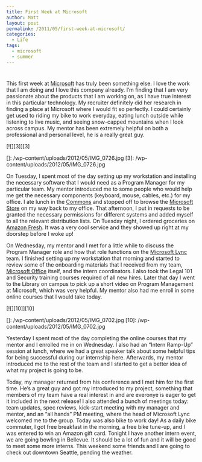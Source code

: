 ```yaml
---
title: First Week at Microsoft
author: Matt
layout: post
permalink: /2011/05/first-week-at-microsoft/
categories:
  - Life
tags:
  - microsoft
  - summer
---
```

# 

This first week at [Microsoft][1] has truly been something else. I love the work that I am doing and I love this company already. I’m finding that I am very passionate about the products that I am working on, as I have true interest in this particular technology. My recruiter definitely did her research in finding a place at Microsoft where I would fit so perfectly. I could certainly get used to riding my bike to work everyday, eating lunch outside while listening to live music, and seeing snow-capped mountains when I look across campus. My mentor has been extremely helpful on both a professional and personal level, he is a really great guy.

 [1]: http://www.microsoft.com/en-us/default.aspx

[![][3]][3]

 []: /wp-content/uploads/2012/05/IMG_0726.jpg
 [3]: /wp-content/uploads/2012/05/IMG_0726.jpg

On Tuesday, I spent most of the day setting up my workstation and installing the necessary software that I would need as a Program Manager for my particular team. My mentor introduced me to some people who would help me get the necessary components (keyboard, mouse, cables, etc.) for my office. I ate lunch in the [Commons][4] and stopped off to browse the [Microsoft Store][5] on my way back to my office. That afternoon, I put in requests to be granted the necessary permissions for different systems and added myself to all the relevant distribution lists. On Tuesday night, I ordered groceries on [Amazon Fresh][6]. It was a very cool service and they showed up right at my doorstep before I woke up!

 [4]: https://foursquare.com/venue/47696
 [5]: http://www.microsoftstore.com/store/msstore/en_US/home
 [6]: http://fresh.amazon.com/

On Wednesday, my mentor and I met for a little while to discuss the Program Manager role and how that role functions on the [Microsoft Lync][7] team. I finished setting up my workstation that morning and started to review some of the onboarding materials that I received from my team, [Microsoft Office][8] itself, and the intern coordinators. I also took the Legal 101 and Security training courses required of all new hires. Later that day I went to the Library on campus to pick up a short video on Program Management at Microsoft, which was very helpful. My mentor also had me enroll in some online courses that I would take today.

 [7]: http://lync.microsoft.com/en-us/Pages/default.aspx
 [8]: http://office.microsoft.com/en-us/

[![][10]][10]

 []: /wp-content/uploads/2012/05/IMG_0702.jpg
 [10]: /wp-content/uploads/2012/05/IMG_0702.jpg

Yesterday I spent most of the day completing the online courses that my mentor and I enrolled me in on Wednesday. I also had an “Intern Ramp-Up” session at lunch, where we had a great speaker talk about some helpful tips for being successful during our internship here. Afterwards, my mentor introduced me to the rest of the team and I started to get a better idea of what my project is going to be.

Today, my manager returned from his conference and I met him for the first time. He’s a great guy and got my introduced to my project, something that members of my team have a real interest in and are everonye is eager to get it included in the next release! I also attended a bunch of meetings today: team updates, spec reviews, kick-start meeting with my manager and mentor, and an “all hands” PM meeting, where the head of Microsoft Lync welcomed me to the group. Today was also bike to work day! As a daily bike commuter, I got free breakfast in the morning, a free bike tune-up, and I was entered to win an Amazon gift card. Tonight I have another intern event, we are going bowling in Bellevue. It should be a lot of fun and it will be good to meet some more interns. This weekend some friends and I are going to check out downtown Seattle, pending the weather.